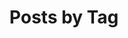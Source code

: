 ---
title: "Posts by Tag"
permalink: /tags/
layout: tags
author_profile: true

header:
  overlay_color: "#000"
  overlay_filter: "0.5"
  overlay_image: /assets/images/Banner.png
  excerpt: "Articles and tutorials about python and data analysis"
---